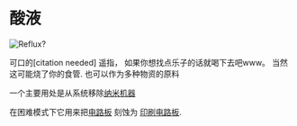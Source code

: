 # 酸液

![Reflux?](oredict:oc:materialAcid)

可口的[citation needed] 遥指， 如果你想找点乐子的话就喝下去吧www。 当然这可能烧了你的食管. 也可以作为多种物资的原料

一个主要用处是从系统移除[纳米机器](nanomachines.md)

在困难模式下它用来把[电路板](circuitBoard.md) 刻蚀为 [印刷电路板](printedCircuitBoard.md).
